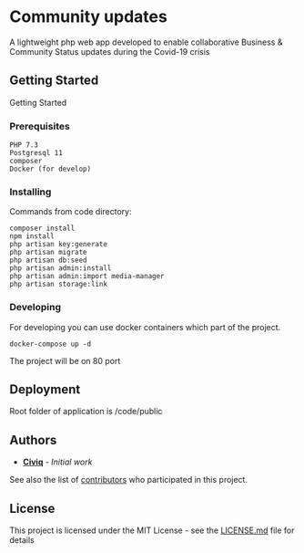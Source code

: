 # Community updates

A lightweight php web app developed to enable collaborative Business & Community Status updates during the Covid-19 crisis

## Getting Started

Getting Started

### Prerequisites

```
PHP 7.3
Postgresql 11
composer
Docker (for develop)
```

### Installing
Commands from code directory:
```
composer install
npm install
php artisan key:generate
php artisan migrate
php artisan db:seed
php artisan admin:install
php artisan admin:import media-manager
php artisan storage:link
```

### Developing

For developing you can use docker containers which part of the project. 

```
docker-compose up -d
```
 The project will be on 80 port
## Deployment

Root folder of application is /code/public

## Authors

* **[Civiq](https://civiq.co.uk/)** - *Initial work*

See also the list of [contributors](https://github.com/your/project/contributors) who participated in this project.

## License

This project is licensed under the MIT License - see the [LICENSE.md](LICENSE.md) file for details
